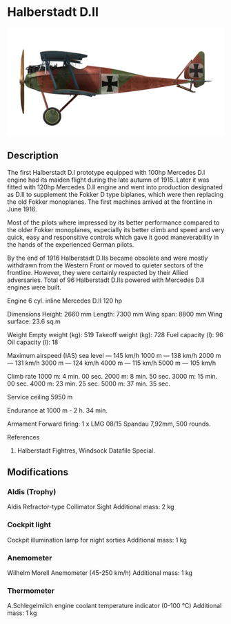 # Halberstadt D.II

![halberstadtd2](../images/halberstadtd2.png)

## Description

The first Halberstadt D.I prototype equipped with 100hp Mercedes D.I engine had its maiden flight during the late autumn of 1915. Later it was fitted with 120hp Mercedes D.II engine and went into production designated as D.II to supplement the Fokker D type biplanes, which were then replacing the old Fokker monoplanes. The first machines arrived at the frontline in June 1916.

Most of the pilots where impressed by its better performance compared to the older Fokker monoplanes, especially its better climb and speed and very quick, easy and responsitive controls which gave it good maneverability in the hands of the experienced German pilots.

By the end of 1916 Halberstadt D.IIs became obsolete and were mostly withdrawn from the Western Front or moved to quieter sectors of the frontline. However, they were certainly respected by their Allied adversaries. Total of 96 Halberstadt D.IIs powered with Mercedes D.II engines were built.


Engine
6 cyl. inline Mercedes D.II 120 hp

Dimensions
Height: 2660 mm
Length: 7300 mm
Wing span: 8800 mm
Wing surface: 23.6 sq.m

Weight
Empty weight (kg): 519
Takeoff weight (kg): 728
Fuel capacity (l): 96
Oil capacity (l): 18

Maximum airspeed (IAS)
sea level — 145 km/h
1000 m — 138 km/h
2000 m — 131 km/h
3000 m — 124 km/h
4000 m — 115 km/h
5000 m — 105 km/h

Climb rate
1000 m:  4 min. 00 sec.
2000 m:  8 min. 50 sec.
3000 m: 15 min. 00 sec.
4000 m: 23 min. 25 sec.
5000 m: 37 min. 35 sec.

Service ceiling 5950 m

Endurance at 1000 m - 2 h. 34 min.

Armament
Forward firing: 1 х LMG 08/15 Spandau 7,92mm, 500 rounds.

References
1) Halberstadt Fightres, Windsock Datafile Special.

## Modifications


### Aldis (Trophy)

Aldis Refractor-type Collimator Sight
Additional mass: 2 kg


### Cockpit light

Cockpit illumination lamp for night sorties
Additional mass: 1 kg


### Anemometer

Wilhelm Morell Anemometer (45-250 km/h)
Additional mass: 1 kg


### Thermometer

A.Schlegelmilch engine coolant temperature indicator (0-100 °C)
Additional mass: 1 kg

